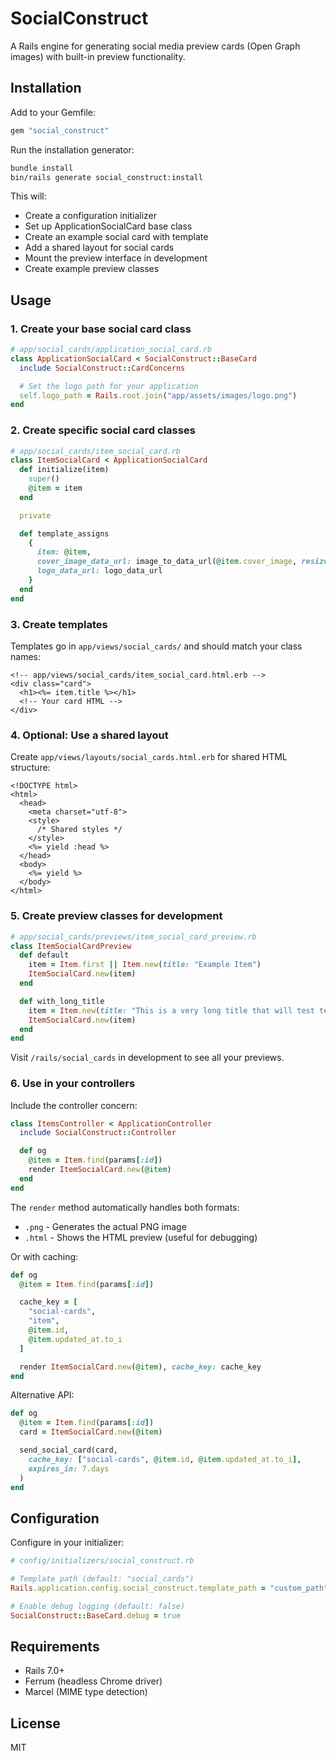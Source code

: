 # SocialConstruct

A Rails engine for generating social media preview cards (Open Graph images) with built-in preview functionality.

## Installation

Add to your Gemfile:

```ruby
gem "social_construct"
```

Run the installation generator:

```bash
bundle install
bin/rails generate social_construct:install
```

This will:

- Create a configuration initializer
- Set up ApplicationSocialCard base class
- Create an example social card with template
- Add a shared layout for social cards
- Mount the preview interface in development
- Create example preview classes

## Usage

### 1. Create your base social card class

```ruby
# app/social_cards/application_social_card.rb
class ApplicationSocialCard < SocialConstruct::BaseCard
  include SocialConstruct::CardConcerns

  # Set the logo path for your application
  self.logo_path = Rails.root.join("app/assets/images/logo.png")
end
```

### 2. Create specific social card classes

```ruby
# app/social_cards/item_social_card.rb
class ItemSocialCard < ApplicationSocialCard
  def initialize(item)
    super()
    @item = item
  end

  private

  def template_assigns
    {
      item: @item,
      cover_image_data_url: image_to_data_url(@item.cover_image, resize_to_limit: [480, 630], saver: {quality: 75}),
      logo_data_url: logo_data_url
    }
  end
end
```

### 3. Create templates

Templates go in `app/views/social_cards/` and should match your class names:

```erb
<!-- app/views/social_cards/item_social_card.html.erb -->
<div class="card">
  <h1><%= item.title %></h1>
  <!-- Your card HTML -->
</div>
```

### 4. Optional: Use a shared layout

Create `app/views/layouts/social_cards.html.erb` for shared HTML structure:

```erb
<!DOCTYPE html>
<html>
  <head>
    <meta charset="utf-8">
    <style>
      /* Shared styles */
    </style>
    <%= yield :head %>
  </head>
  <body>
    <%= yield %>
  </body>
</html>
```

### 5. Create preview classes for development

```ruby
# app/social_cards/previews/item_social_card_preview.rb
class ItemSocialCardPreview
  def default
    item = Item.first || Item.new(title: "Example Item")
    ItemSocialCard.new(item)
  end

  def with_long_title
    item = Item.new(title: "This is a very long title that will test text wrapping")
    ItemSocialCard.new(item)
  end
end
```

Visit `/rails/social_cards` in development to see all your previews.

### 6. Use in your controllers

Include the controller concern:

```ruby
class ItemsController < ApplicationController
  include SocialConstruct::Controller

  def og
    @item = Item.find(params[:id])
    render ItemSocialCard.new(@item)
  end
end
```

The `render` method automatically handles both formats:

- `.png` - Generates the actual PNG image
- `.html` - Shows the HTML preview (useful for debugging)

Or with caching:

```ruby
def og
  @item = Item.find(params[:id])

  cache_key = [
    "social-cards",
    "item",
    @item.id,
    @item.updated_at.to_i
  ]

  render ItemSocialCard.new(@item), cache_key: cache_key
end
```

Alternative API:

```ruby
def og
  @item = Item.find(params[:id])
  card = ItemSocialCard.new(@item)

  send_social_card(card,
    cache_key: ["social-cards", @item.id, @item.updated_at.to_i],
    expires_in: 7.days
  )
end
```

## Configuration

Configure in your initializer:

```ruby
# config/initializers/social_construct.rb

# Template path (default: "social_cards")
Rails.application.config.social_construct.template_path = "custom_path"

# Enable debug logging (default: false)
SocialConstruct::BaseCard.debug = true
```

## Requirements

- Rails 7.0+
- Ferrum (headless Chrome driver)
- Marcel (MIME type detection)

## License

MIT
